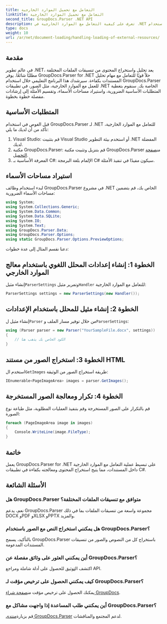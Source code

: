 ```yaml
---
title: التعامل مع تحميل الموارد الخارجية
linktitle: التعامل مع تحميل الموارد الخارجية
second_title: GroupDocs.Parser .NET API
description: تعرف على كيفية التعامل مع الموارد الخارجية في .NET باستخدام GroupDocs.Parser لتحليل المستندات واستخراجها بكفاءة.
type: docs
weight: 10
url: /ar/net/document-loading/handling-loading-of-external-resources/
---
```

## مقدمة
في عالم تطوير .NET، يعد تحليل واستخراج المحتوى من تنسيقات الملفات المختلفة مطلبًا شائعًا. يوفر GroupDocs.Parser for .NET حلاً قويًا للتعامل مع مهام تحليل المستندات بكفاءة. سيرشدك هذا البرنامج التعليمي خلال استخدام GroupDocs.Parser للعمل مع الموارد الخارجية، مثل الصور، في تطبيقات .NET الخاصة بك. سنقوم بتغطية المتطلبات الأساسية الضرورية، واستيراد مساحات الأسماء، وتقسيم الأمثلة إلى إرشادات مفصلة خطوة بخطوة.
## المتطلبات الأساسية
قبل الغوص في استخدام GroupDocs.Parser لـ .NET للتعامل مع الموارد الخارجية، تأكد من أن لديك ما يلي:
1. Visual Studio: قم بتثبيت Visual Studio أو استخدم بيئة التطوير .NET المفضلة لديك.
2. مكتبة GroupDocs.Parser: قم بتنزيل وتثبيت مكتبة GroupDocs.Parser من[صفحة التحميل](https://releases.groupdocs.com/parser/net/).
3. المعرفة الأساسية بـ C#: الإلمام بلغة البرمجة C# سيكون مفيدًا في تنفيذ الأمثلة.

## استيراد مساحات الأسماء
لبدء استخدام وظائف GroupDocs.Parser في مشروع .NET الخاص بك، قم بتضمين مساحات الأسماء الضرورية:
```csharp
using System;
using System.Collections.Generic;
using System.Data.Common;
using System.Data.SQLite;
using System.IO;
using System.Text;
using GroupDocs.Parser.Data;
using GroupDocs.Parser.Options;
using static GroupDocs.Parser.Options.PreviewOptions;
```

دعنا نقسم المثال إلى عدة خطوات:
## الخطوة 1: إنشاء إعدادات المحلل اللغوي باستخدام معالج الموارد الخارجي
 إنشاء مثيل`ParserSettings` وتمرير مثيل`Handler` للتعامل مع الموارد الخارجية:
```csharp
ParserSettings settings = new ParserSettings(new Handler());
```
## الخطوة 2: إنشاء مثيل للمحلل باستخدام الإعدادات
 إنشاء مثيل ل`Parser` من خلال توفير مسار الملف و`ParserSettings`:
```csharp
using (Parser parser = new Parser("YourSampleFile.docx", settings))
{
    // الكود الخاص بك يذهب هنا
}
```
## الخطوة 3: استخراج الصور من مستند HTML
 استخدم ال`GetImages` طريقة استخراج الصور من الوثيقة:
```csharp
IEnumerable<PageImageArea> images = parser.GetImages();
```
## الخطوة 4: تكرار ومعالجة الصور المستخرجة
قم بالتكرار على الصور المستخرجة وقم بتنفيذ العمليات المطلوبة، مثل طباعة نوع الصورة:
```csharp
foreach (PageImageArea image in images)
{
    Console.WriteLine(image.FileType);
}
```

## خاتمة
يعمل GroupDocs.Parser for .NET على تبسيط عملية التعامل مع الموارد الخارجية داخل المستندات، مما يتيح استخراج المحتوى ومعالجته بكفاءة في تطبيقات C#.

## الأسئلة الشائعة
### هل GroupDocs.Parser متوافق مع تنسيقات الملفات المختلفة؟
نعم، يدعم GroupDocs.Parser مجموعة واسعة من تنسيقات الملفات بما في ذلك DOCX وPDF وXLSX وPPTX والمزيد.
### هل يمكنني استخراج النص مع الصور باستخدام GroupDocs.Parser؟
بالتأكيد، يسمح GroupDocs.Parser باستخراج كل من النصوص والصور من تنسيقات المستندات المدعومة.
### أين يمكنني العثور على وثائق مفصلة عن GroupDocs.Parser؟
 اكتشف ال[توثيق](https://reference.groupdocs.com/parser/net/) للحصول على أدلة شاملة ومراجع API.
### كيف يمكنني الحصول على ترخيص مؤقت لـ GroupDocs.Parser؟
 يمكنك الحصول على ترخيص مؤقت من[صفحة شراء GroupDocs](https://purchase.groupdocs.com/temporary-license/).
### أين يمكنني طلب المساعدة إذا واجهت مشاكل مع GroupDocs.Parser؟
 قم بزيارة[منتدى GroupDocs.Parser](https://forum.groupdocs.com/c/parser/17) لدعم المجتمع والمناقشات.